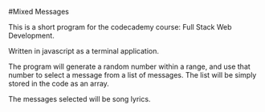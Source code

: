 #Mixed Messages

This is a short program for the codecademy course: Full Stack Web Development.

Written in javascript as a terminal application.

The program will generate a random number within a range, and use that number to select a message from a list of messages. The list will be simply stored in the code as an array.  
  
The messages selected will be song lyrics.

